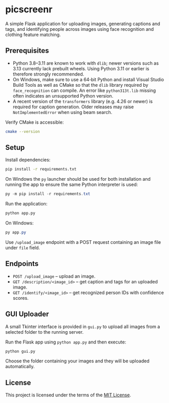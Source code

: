 # picscreenr

A simple Flask application for uploading images, generating captions and tags, and identifying people across images using face recognition and clothing feature matching.

## Prerequisites

- Python 3.8–3.11 are known to work with `dlib`; newer versions such as 3.13
  currently lack prebuilt wheels.  Using Python 3.11 or earlier is therefore
  strongly recommended.
- On Windows, make sure to use a 64‑bit Python and install Visual Studio
  Build Tools as well as CMake so that the `dlib` library required by
  `face_recognition` can compile.  An error like `python313t.lib` missing often
  indicates an unsupported Python version.
- A recent version of the `transformers` library (e.g. 4.26 or newer) is
  required for caption generation.  Older releases may raise
  `NotImplementedError` when using beam search.

Verify CMake is accessible:
```bash
cmake --version
```


## Setup

Install dependencies:
```bash
pip install -r requirements.txt
```
On Windows the `py` launcher should be used for both installation and running
the app to ensure the same Python interpreter is used:
```powershell
py -m pip install -r requirements.txt
```

Run the application:
```bash
python app.py
```
On Windows:
```powershell
py app.py
```

Use `/upload_image` endpoint with a POST request containing an image file under `file` field.

## Endpoints
- `POST /upload_image` – upload an image.
- `GET /description/<image_id>` – get caption and tags for an uploaded image.
- `GET /identify/<image_id>` – get recognized person IDs with confidence scores.

## GUI Uploader

A small Tkinter interface is provided in `gui.py` to upload all images from a selected folder to the running server.

Run the Flask app using `python app.py` and then execute:
```bash
python gui.py
```
Choose the folder containing your images and they will be uploaded automatically.

## License

This project is licensed under the terms of the [MIT License](LICENSE).
